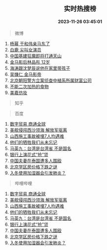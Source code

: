 <div align="center"><h2>实时热搜榜</h2><h4>2023-11-26 03:45:01</h4></div>

> 微博  

1. [杨幂 于和伟亲马东了](https://s.weibo.com/weibo?q=%E6%9D%A8%E5%B9%82%20%E4%BA%8E%E5%92%8C%E4%BC%9F%E4%BA%B2%E9%A9%AC%E4%B8%9C%E4%BA%86&t=31&band_rank=1&Refer=top)<br />
2. [白鹿 尖叫女演员](https://s.weibo.com/weibo?q=%E7%99%BD%E9%B9%BF%20%E5%B0%96%E5%8F%AB%E5%A5%B3%E6%BC%94%E5%91%98&t=31&band_rank=2&Refer=top)<br />
3. [中国基建狂魔即将打通天山](https://s.weibo.com/weibo?q=%23%E4%B8%AD%E5%9B%BD%E5%9F%BA%E5%BB%BA%E7%8B%82%E9%AD%94%E5%8D%B3%E5%B0%86%E6%89%93%E9%80%9A%E5%A4%A9%E5%B1%B1%23&t=31&band_rank=3&Refer=top)<br />
4. [金马影后林品彤 12岁](https://s.weibo.com/weibo?q=%E9%87%91%E9%A9%AC%E5%BD%B1%E5%90%8E%E6%9E%97%E5%93%81%E5%BD%A4%2012%E5%B2%81&t=31&band_rank=4&Refer=top)<br />
5. [海涛跟沈梦辰说他在家里带孩子](https://s.weibo.com/weibo?q=%E6%B5%B7%E6%B6%9B%E8%B7%9F%E6%B2%88%E6%A2%A6%E8%BE%B0%E8%AF%B4%E4%BB%96%E5%9C%A8%E5%AE%B6%E9%87%8C%E5%B8%A6%E5%AD%A9%E5%AD%90&t=31&band_rank=5&Refer=top)<br />
6. [吴慷仁 金马影帝](https://s.weibo.com/weibo?q=%E5%90%B4%E6%85%B7%E4%BB%81%20%E9%87%91%E9%A9%AC%E5%BD%B1%E5%B8%9D&t=31&band_rank=6&Refer=top)<br />
7. [北京朝阳警方立案侦查中植系所属财富公司](https://s.weibo.com/weibo?q=%23%E5%8C%97%E4%BA%AC%E6%9C%9D%E9%98%B3%E8%AD%A6%E6%96%B9%E7%AB%8B%E6%A1%88%E4%BE%A6%E6%9F%A5%E4%B8%AD%E6%A4%8D%E7%B3%BB%E6%89%80%E5%B1%9E%E8%B4%A2%E5%AF%8C%E5%85%AC%E5%8F%B8%23&t=31&band_rank=7&Refer=top)<br />
8. [不能二次加热的食物](https://s.weibo.com/weibo?q=%E4%B8%8D%E8%83%BD%E4%BA%8C%E6%AC%A1%E5%8A%A0%E7%83%AD%E7%9A%84%E9%A3%9F%E7%89%A9&t=31&band_rank=8&Refer=top)<br />
9. [美嘉仿妆](https://s.weibo.com/weibo?q=%E7%BE%8E%E5%98%89%E4%BB%BF%E5%A6%86&t=31&band_rank=9&Refer=top)<br />

> 知乎  


> 百度  

1. [数字贸易 商通全球](https://www.baidu.com/s?wd=%E6%95%B0%E5%AD%97%E8%B4%B8%E6%98%93+%E5%95%86%E9%80%9A%E5%85%A8%E7%90%83&sa=fyb_news&rsv_dl=fyb_news)<br />
2. [美舰侵闯西沙领海 解放军驱离](https://www.baidu.com/s?wd=%E7%BE%8E%E8%88%B0%E4%BE%B5%E9%97%AF%E8%A5%BF%E6%B2%99%E9%A2%86%E6%B5%B7+%E8%A7%A3%E6%94%BE%E5%86%9B%E9%A9%B1%E7%A6%BB&sa=fyb_news&rsv_dl=fyb_news)<br />
3. [山西施工事故被埋7人均遇难](https://www.baidu.com/s?wd=%E5%B1%B1%E8%A5%BF%E6%96%BD%E5%B7%A5%E4%BA%8B%E6%95%85%E8%A2%AB%E5%9F%8B7%E4%BA%BA%E5%9D%87%E9%81%87%E9%9A%BE&sa=fyb_news&rsv_dl=fyb_news)<br />
4. [他们的牺牲我们从未忘记](https://www.baidu.com/s?wd=%E4%BB%96%E4%BB%AC%E7%9A%84%E7%89%BA%E7%89%B2%E6%88%91%E4%BB%AC%E4%BB%8E%E6%9C%AA%E5%BF%98%E8%AE%B0&sa=fyb_news&rsv_dl=fyb_news)<br />
5. [马英九：台湾是台湾省 不是国名](https://www.baidu.com/s?wd=%E9%A9%AC%E8%8B%B1%E4%B9%9D%EF%BC%9A%E5%8F%B0%E6%B9%BE%E6%98%AF%E5%8F%B0%E6%B9%BE%E7%9C%81+%E4%B8%8D%E6%98%AF%E5%9B%BD%E5%90%8D&sa=fyb_news&rsv_dl=fyb_news)<br />
6. [银行上演花式“抢”贷](https://www.baidu.com/s?wd=%E9%93%B6%E8%A1%8C%E4%B8%8A%E6%BC%94%E8%8A%B1%E5%BC%8F%E2%80%9C%E6%8A%A2%E2%80%9D%E8%B4%B7&sa=fyb_news&rsv_dl=fyb_news)<br />
7. [中国夫妻在泰国遭多人围殴](https://www.baidu.com/s?wd=%E4%B8%AD%E5%9B%BD%E5%A4%AB%E5%A6%BB%E5%9C%A8%E6%B3%B0%E5%9B%BD%E9%81%AD%E5%A4%9A%E4%BA%BA%E5%9B%B4%E6%AE%B4&sa=fyb_news&rsv_dl=fyb_news)<br />
8. [北京学区房价格下跌之谜](https://www.baidu.com/s?wd=%E5%8C%97%E4%BA%AC%E5%AD%A6%E5%8C%BA%E6%88%BF%E4%BB%B7%E6%A0%BC%E4%B8%8B%E8%B7%8C%E4%B9%8B%E8%B0%9C&sa=fyb_news&rsv_dl=fyb_news)<br />
9. [入冬使用加湿器会引发肺炎？](https://www.baidu.com/s?wd=%E5%85%A5%E5%86%AC%E4%BD%BF%E7%94%A8%E5%8A%A0%E6%B9%BF%E5%99%A8%E4%BC%9A%E5%BC%95%E5%8F%91%E8%82%BA%E7%82%8E%EF%BC%9F&sa=fyb_news&rsv_dl=fyb_news)<br />

> 哔哩哔哩  

1. [数字贸易 商通全球](https://www.baidu.com/s?wd=%E6%95%B0%E5%AD%97%E8%B4%B8%E6%98%93+%E5%95%86%E9%80%9A%E5%85%A8%E7%90%83&sa=fyb_news&rsv_dl=fyb_news)<br />
2. [美舰侵闯西沙领海 解放军驱离](https://www.baidu.com/s?wd=%E7%BE%8E%E8%88%B0%E4%BE%B5%E9%97%AF%E8%A5%BF%E6%B2%99%E9%A2%86%E6%B5%B7+%E8%A7%A3%E6%94%BE%E5%86%9B%E9%A9%B1%E7%A6%BB&sa=fyb_news&rsv_dl=fyb_news)<br />
3. [山西施工事故被埋7人均遇难](https://www.baidu.com/s?wd=%E5%B1%B1%E8%A5%BF%E6%96%BD%E5%B7%A5%E4%BA%8B%E6%95%85%E8%A2%AB%E5%9F%8B7%E4%BA%BA%E5%9D%87%E9%81%87%E9%9A%BE&sa=fyb_news&rsv_dl=fyb_news)<br />
4. [他们的牺牲我们从未忘记](https://www.baidu.com/s?wd=%E4%BB%96%E4%BB%AC%E7%9A%84%E7%89%BA%E7%89%B2%E6%88%91%E4%BB%AC%E4%BB%8E%E6%9C%AA%E5%BF%98%E8%AE%B0&sa=fyb_news&rsv_dl=fyb_news)<br />
5. [马英九：台湾是台湾省 不是国名](https://www.baidu.com/s?wd=%E9%A9%AC%E8%8B%B1%E4%B9%9D%EF%BC%9A%E5%8F%B0%E6%B9%BE%E6%98%AF%E5%8F%B0%E6%B9%BE%E7%9C%81+%E4%B8%8D%E6%98%AF%E5%9B%BD%E5%90%8D&sa=fyb_news&rsv_dl=fyb_news)<br />
6. [银行上演花式“抢”贷](https://www.baidu.com/s?wd=%E9%93%B6%E8%A1%8C%E4%B8%8A%E6%BC%94%E8%8A%B1%E5%BC%8F%E2%80%9C%E6%8A%A2%E2%80%9D%E8%B4%B7&sa=fyb_news&rsv_dl=fyb_news)<br />
7. [中国夫妻在泰国遭多人围殴](https://www.baidu.com/s?wd=%E4%B8%AD%E5%9B%BD%E5%A4%AB%E5%A6%BB%E5%9C%A8%E6%B3%B0%E5%9B%BD%E9%81%AD%E5%A4%9A%E4%BA%BA%E5%9B%B4%E6%AE%B4&sa=fyb_news&rsv_dl=fyb_news)<br />
8. [北京学区房价格下跌之谜](https://www.baidu.com/s?wd=%E5%8C%97%E4%BA%AC%E5%AD%A6%E5%8C%BA%E6%88%BF%E4%BB%B7%E6%A0%BC%E4%B8%8B%E8%B7%8C%E4%B9%8B%E8%B0%9C&sa=fyb_news&rsv_dl=fyb_news)<br />
9. [入冬使用加湿器会引发肺炎？](https://www.baidu.com/s?wd=%E5%85%A5%E5%86%AC%E4%BD%BF%E7%94%A8%E5%8A%A0%E6%B9%BF%E5%99%A8%E4%BC%9A%E5%BC%95%E5%8F%91%E8%82%BA%E7%82%8E%EF%BC%9F&sa=fyb_news&rsv_dl=fyb_news)<br />
